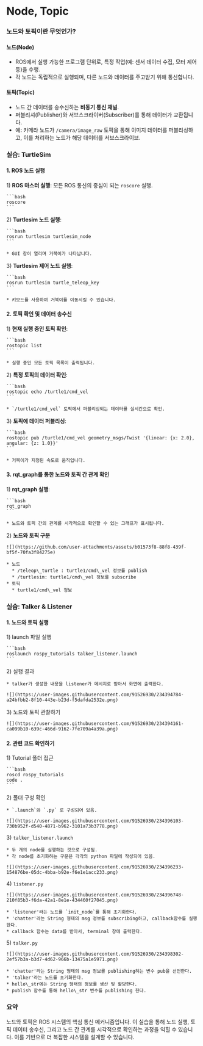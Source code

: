 # Node, Topic

### 노드와 토픽이란 무엇인가?

#### **노드(Node)**

* ROS에서 실행 가능한 프로그램 단위로, 특정 작업(예: 센서 데이터 수집, 모터 제어 등)을 수행.
* 각 노드는 독립적으로 실행되며, 다른 노드와 데이터를 주고받기 위해 통신합니다.

#### **토픽(Topic)**

* 노드 간 데이터를 송수신하는 **비동기 통신 채널**.
* 퍼블리셔(Publisher)와 서브스크라이버(Subscriber)를 통해 데이터가 교환됩니다.
* 예: 카메라 노드가 `/camera/image_raw` 토픽을 통해 이미지 데이터를 퍼블리싱하고, 이를 처리하는 노드가 해당 데이터를 서브스크라이브.

### 실습: TurtleSim

#### 1. ROS 노드 실행

1\)  **ROS 마스터 실행**: 모든 ROS 통신의 중심이 되는 `roscore` 실행.

    ```bash
    roscore
    ```
2\)  **Turtlesim 노드 실행**:

    ```bash
    rosrun turtlesim turtlesim_node
    ```

    * GUI 창이 열리며 거북이가 나타납니다.
3\)  **Turtlesim 제어 노드 실행**:

    ```bash
    rosrun turtlesim turtle_teleop_key
    ```

    * 키보드를 사용하여 거북이를 이동시킬 수 있습니다.

#### 2. 토픽 확인 및 데이터 송수신

1\)  **현재 실행 중인 토픽 확인**:

    ```bash
    rostopic list
    ```

    * 실행 중인 모든 토픽 목록이 출력됩니다.
2\)  **특정 토픽의 데이터 확인**:

    ```bash
    rostopic echo /turtle1/cmd_vel
    ```

    * `/turtle1/cmd_vel` 토픽에서 퍼블리싱되는 데이터를 실시간으로 확인.
3\)  **토픽에 데이터 퍼블리싱**:

    ```bash
    rostopic pub /turtle1/cmd_vel geometry_msgs/Twist '{linear: {x: 2.0}, angular: {z: 1.0}}'
    ```

    * 거북이가 지정된 속도로 움직입니다.

#### 3. rqt\_graph를 통한 노드와 토픽 간 관계 확인

1\)  **rqt\_graph 실행**:

    ```bash
    rqt_graph
    ```

    * 노드와 토픽 간의 관계를 시각적으로 확인할 수 있는 그래프가 표시됩니다.
2\)  **노드와 토픽 구분**

    ![](https://github.com/user-attachments/assets/b01573f8-88f8-439f-bf5f-70fa3f84275e)

    * 노드
      * /teleop\_turtle : turtle1/cmd\_vel 정보를 publish
      * /turtlesim: turtle1/cmd\_vel 정보를 subscribe
    * 토픽
      * turtle1/cmd\_vel 정보

### 실습: Talker & Listener

#### 1. 노드와 토픽 실행

1\)  launch 파일 실행

    ```bash
    roslaunch rospy_tutorials talker_listener.launch
    ```
2\)  실행 결과

    * talker가 생성한 내용을 listener가 메시지로 받아서 화면에 출력한다.

    ![](https://user-images.githubusercontent.com/91526930/234394784-a24bfbb2-8f10-443e-b23d-f5dafda2532e.png)
    
3\)  노드와 토픽 관찰하기

    ![](https://user-images.githubusercontent.com/91526930/234394161-ca099b10-639c-466d-9162-7fe709a4a39a.png)

#### 2. 관련 코드 확인하기

1\)  Tutorial 폴더 접근

    ```bash
    roscd rospy_tutorials
    code .
    ```
2\)  폴더 구성 확인

    * `.launch`와 `.py` 로 구성되어 있음.

    ![](https://user-images.githubusercontent.com/91526930/234396103-730b952f-d540-4871-b962-3101a73b3778.png)
    
3\)  `talker_listener.launch`

    * 두 개의 node를 실행하는 것으로 구성됨.
    * 각 node를 초기화하는 구문은 각각의 python 파일에 작성되어 있음.

    ![](https://user-images.githubusercontent.com/91526930/234396233-154876be-05dc-4bba-b92e-f6e1e1acc233.png)
    
4\)  `listener.py`

    ![](https://user-images.githubusercontent.com/91526930/234396748-210f85b3-f6da-42a1-8e1e-434460f27045.png)

    * 'listener'라는 노드를 `init_node`를 통해 초기화한다.
    * 'chatter'라는 String 형태의 msg 정보를 subscribing하고, callback함수를 실행한다.
    * callback 함수는 data를 받아서, terminal 창에 출력한다.
    
5\)  `talker.py`

    ![](https://user-images.githubusercontent.com/91526930/234398302-2ef57b3a-b3d7-4d62-966b-13475a1e5971.png)

    * 'chatter'라는 String 형태의 msg 정보를 publishing하는 변수 pub을 선언한다.
    * 'talker'라는 노드를 초기화한다.
    * hello\_str에는 String 형태의 정보를 생산 및 할당한다.
    * publish 함수를 통해 hello\_str 변수를 publishing 한다.

### 요약

노드와 토픽은 ROS 시스템의 핵심 통신 메커니즘입니다. 이 실습을 통해 노드 실행, 토픽 데이터 송수신, 그리고 노드 간 관계를 시각적으로 확인하는 과정을 익힐 수 있습니다. 이를 기반으로 더 복잡한 시스템을 설계할 수 있습니다.
